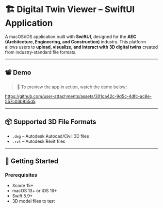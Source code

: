 # 🏗️ Digital Twin Viewer – SwiftUI Application

A macOS/iOS application built with **SwiftUI**, designed for the **AEC (Architecture, Engineering, and Construction)** industry. This platform allows users to **upload, visualize, and interact with 3D digital twins** created from industry-standard file formats.

---

## 📽️ Demo
> 📂 To preview the app in action, watch the demo below:

https://github.com/user-attachments/assets/301ca42c-9d5c-4dfc-ac8e-557c03b855d5


---

## 📦 Supported 3D File Formats

- `.dwg` – Autodesk Autocad/Civil 3D files
- `.rvt` – Autodesk Revit files
---
## 🚀 Getting Started

### Prerequisites

- Xcode 15+
- macOS 13+ or iOS 16+
- Swift 5.9+
- 3D model files to test
